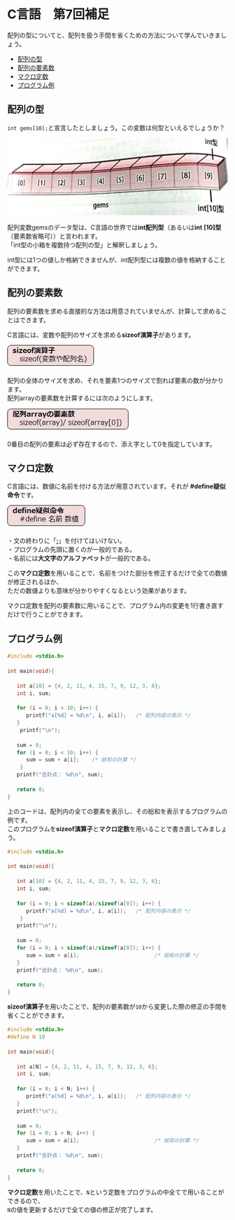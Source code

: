 # C言語　第7回補足
配列の型についてと、配列を扱う手間を省くための方法について学んでいきましょう。  
     
  - [配列の型](#配列の型)  
  - [配列の要素数](#配列の要素数) 
  - [マクロ定数](#マクロ定数)
  - [プログラム例](#プログラム例)

## 配列の型
`int gems[10];`と宣言したとしましょう。この変数は何型といえるでしょうか？

![](./img/pc_07+_1.png)

配列変数gemsのデータ型は、C言語の世界では**int配列型**（あるいは**int [10]型**（要素数省略可））と言われます。  
「int型の小箱を複数持つ配列の型」と解釈しましょう。  

int型には1つの値しか格納できませんが、int配列型には複数の値を格納することができます。

## 配列の要素数
配列の要素数を求める直接的な方法は用意されていませんが、計算して求めることはできます。

C言語には、変数や配列のサイズを求める**sizeof演算子**があります。

![](./img/pc_07+_2.png)

配列の全体のサイズを求め、それを要素1つのサイズで割れば要素の数が分かります。  
配列arrayの要素数を計算するには次のようにします。

![](./img/pc_07+_3.png)

0番目の配列の要素は必ず存在するので、添え字として0を指定しています。

## マクロ定数
C言語には、数値に名前を付ける方法が用意されています。それが **#define疑似命令**です。

![](./img/pc_07+_4.png)  

・文の終わりに「**;**」を付けてはいけない。  
・プログラムの先頭に置くのが一般的である。  
・名前には**大文字のアルファベット**が一般的である。  

この**マクロ定数**を用いることで、名前をつけた部分を修正するだけで全ての数値が修正されるほか、  
ただの数値よりも意味が分かりやすくなるという効果があります。

マクロ定数を配列の要素数に用いることで、プログラム内の変更を1行書き直すだけで行うことができます。

## プログラム例

``` C
#include <stdio.h>

int main(void){

   int a[10] = {4, 2, 11, 4, 15, 7, 9, 12, 3, 6};
   int i, sum;

   for (i = 0; i < 10; i++) {
      printf("a[%d] = %d\n", i, a[i]);   /* 配列内容の表示 */
   }
    printf("\n");
    
   sum = 0;
   for (i = 0; i < 10; i++) {
      sum = sum + a[i];    /* 総和の計算 */
    }
   printf("合計点： %d\n", sum);

   return 0;
}
```

上のコードは、配列内の全ての要素を表示し、その総和を表示するプログラムの例です。  
このプログラムを**sizeof演算子**と**マクロ定数**を用いることで書き直してみましょう。

``` C
#include <stdio.h>

int main(void){

   int a[10] = {4, 2, 11, 4, 15, 7, 9, 12, 3, 6};
   int i, sum;

   for (i = 0; i < sizeof(a)/sizeof(a[0]); i++) {
      printf("a[%d] = %d\n", i, a[i]);   /* 配列内容の表示 */
    }
   printf("\n");
    
   sum = 0;
   for (i = 0; i < sizeof(a)/sizeof(a[0]); i++) {
      sum = sum + a[i];                        /* 総和の計算 */
   }
   printf("合計点： %d\n", sum);

   return 0;
}
```

**sizeof演算子**を用いたことで、配列の要素数が`10`から変更した際の修正の手間を省くことができます。

``` C
#include <stdio.h>
#define N 10

int main(void){

   int a[N] = {4, 2, 11, 4, 15, 7, 9, 12, 3, 6};
   int i, sum;

   for (i = 0; i < N; i++) {
      printf("a[%d] = %d\n", i, a[i]);   /* 配列内容の表示 */
   }
   printf("\n");
    
   sum = 0;
   for (i = 0; i < N; i++) {
      sum = sum + a[i];                        /* 総和の計算 */
   }
   printf("合計点： %d\n", sum);

   return 0;
}
```

**マクロ定数**を用いたことで、`N`という定数をプログラムの中全てで用いることができるので、  
`N`の値を更新するだけで全ての値の修正が完了します。
